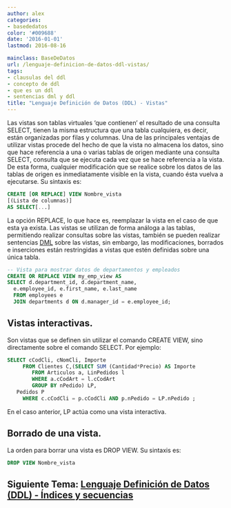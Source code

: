 ```yaml
---
author: alex
categories:
- basededatos
color: '#009688'
date: '2016-01-01'
lastmod: 2016-08-16

mainclass: BaseDeDatos
url: /lenguaje-definicion-de-datos-ddl-vistas/
tags:
- clausulas del ddl
- concepto de ddl
- que es un ddl
- sentencias dml y ddl
title: "Lenguaje Definición de Datos (DDL) - Vistas"
---
```


Las vistas son tablas virtuales ‘que contienen’ el resultado de una consulta SELECT, tienen la misma estructura que una tabla cualquiera, es decir, están organizadas por filas y columnas. Una de las principales ventajas de utilizar vistas procede del hecho de que la vista no almacena los datos, sino que hace referencia a una o varias tablas de origen mediante una consulta SELECT, consulta que se ejecuta cada vez que se hace referencia a la vista. De esta forma, cualquier modificación que se realice sobre los datos de las tablas de origen es inmediatamente visible en la vista, cuando ésta vuelva a ejecutarse. Su sintaxis es:

<!--more--><!--ad-->



```sql
CREATE [OR REPLACE] VIEW Nombre_vista
[(Lista de columnas)]
AS SELECT[...]
```

La opción REPLACE, lo que hace es, reemplazar la vista en el caso de que esta ya exista. Las vistas se utilizan de forma análoga a las tablas, permitiendo realizar consultas sobre las vistas, también se pueden realizar sentencias [DML][1] sobre las vistas, sin embargo, las modificaciones, borrados e inserciones están restringidas a vistas que estén definidas sobre una única tabla.

```sql
-- Vista para mostrar datos de departamentos y empleados
CREATE OR REPLACE VIEW my_emp_view AS
SELECT d.department_id, d.department_name,
  e.employee_id, e.first_name, e.last_name
  FROM employees e
  JOIN departments d ON d.manager_id = e.employee_id;
```

## Vistas interactivas.

Son vistas que se definen sin utilizar el comando CREATE VIEW, sino directamente sobre el comando SELECT. Por ejemplo:

```sql
SELECT cCodCli, cNomCli, Importe
     FROM Clientes C,(SELECT SUM (Cantidad*Precio) AS Importe
        FROM Articulos a, LinPedidos l
        WHERE a.cCodArt = l.cCodArt
        GROUP BY nPedido) LP,
   Pedidos P
     WHERE c.cCodCli = p.cCodCli AND p.nPedido = LP.nPedido ;
```

En el caso anterior, LP actúa como una vista interactiva.

## Borrado de una vista.

La orden para borrar una vista es DROP VIEW. Su sintaxis es:

```sql
DROP VIEW Nombre_vista
```

## Siguiente Tema: [Lenguaje Definición de Datos (DDL) - Índices y secuencias][2]

 [1]: http://es.wikipedia.org/wiki/Lenguaje_de_Manipulaci%C3%B3n_de_Datos
 [2]: https://elbauldelprogramador.com/lenguaje-definicion-de-datos-ddl/
